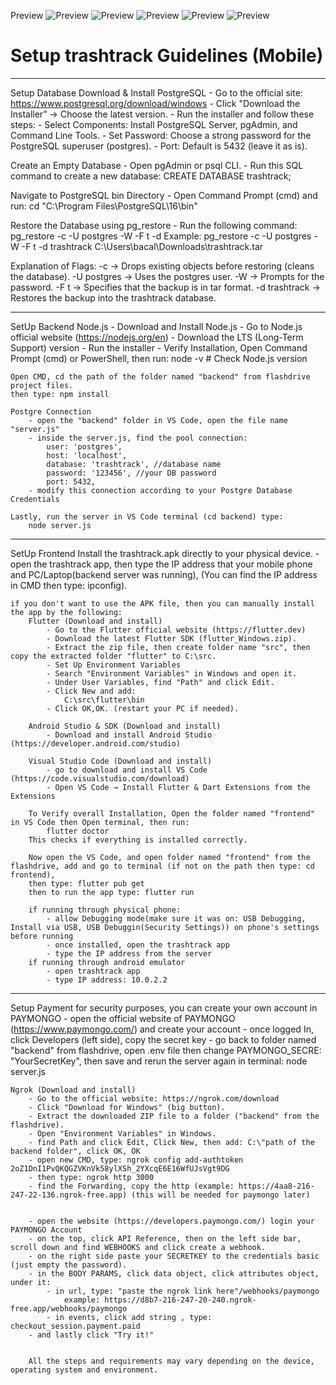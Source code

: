 Preview
![Preview](assets/mobile_preview1.png)
![Preview](assets/mobile_preview2.png)
![Preview](assets/mobile_preview3.png)
![Preview](assets/we_preview1.png)
![Preview](assets/we_preview2.png)

# Setup trashtrack Guidelines (Mobile)

-----------------------------------------------
Setup Database
  Download & Install PostgreSQL
     - Go to the official site: https://www.postgresql.org/download/windows
     - Click "Download the Installer" → Choose the latest version.
     - Run the installer and follow these steps:
     - Select Components: Install PostgreSQL Server, pgAdmin, and Command Line Tools.
     - Set Password: Choose a strong password for the PostgreSQL superuser (postgres).
     - Port: Default is 5432 (leave it as is).

  Create an Empty Database
     - Open pgAdmin or psql CLI.
     - Run this SQL command to create a new database: CREATE DATABASE trashtrack;

  Navigate to PostgreSQL bin Directory
     - Open Command Prompt (cmd) and run:
        cd "C:\Program Files\PostgreSQL\16\bin"

  Restore the Database using pg_restore
     - Run the following command:
        pg_restore -c -U postgres -W -F t -d <empty database> <Downloaded-Database-Path>
        Example: 
        pg_restore -c -U postgres -W -F t -d trashtrack C:\Users\bacal\Downloads\trashtrack.tar

  Explanation of Flags:
    -c → Drops existing objects before restoring (cleans the database).
    -U postgres → Uses the postgres user.
    -W → Prompts for the password.
    -F t → Specifies that the backup is in tar format.
    -d trashtrack → Restores the backup into the trashtrack database.

-----------------------------------------------
SetUp Backend 
    Node.js
        - Download and Install Node.js
        - Go to Node.js official website (https://nodejs.org/en)
        - Download the LTS (Long-Term Support) version
        - Run the installer 
        - Verify Installation, Open Command Prompt (cmd) or PowerShell, then run:
            node -v   # Check Node.js version

    Open CMD, cd the path of the folder named "backend" from flashdrive project files.
    then type: npm install

    Postgre Connection
        - open the "backend" folder in VS Code, open the file name "server.js"
        - inside the server.js, find the pool connection:
            user: 'postgres',
            host: 'localhost',
            database: 'trashtrack', //database name
            password: '123456', //your DB password
            port: 5432,
        - modify this connection according to your Postgre Database Credentials

    Lastly, run the server in VS Code terminal (cd backend) type:
        node server.js

-----------------------------------------------
SetUp Frontend
    Install the trashtrack.apk directly to your physical device.
        - open the trashtrack app, then type the IP address that your mobile phone and PC/Laptop(backend server was running), (You can find the IP address in CMD then type: ipconfig).




    if you don't want to use the APK file, then you can manually install the app by the following:    
        Flutter (Download and install)
            - Go to the Flutter official website (https://flutter.dev)
            - Download the latest Flutter SDK (flutter_Windows.zip).
            - Extract the zip file, then create folder name "src", then copy the extracted folder "flutter" to C:\src.
            - Set Up Environment Variables
            - Search "Environment Variables" in Windows and open it.
            - Under User Variables, find "Path" and click Edit.
            - Click New and add:
                C:\src\flutter\bin
            - Click OK,OK. (restart your PC if needed).
        
        Android Studio & SDK (Download and install)
            - Download and install Android Studio (https://developer.android.com/studio)

        Visual Studio Code (Download and install)
            - go to download and install VS Code (https://code.visualstudio.com/download)
            - Open VS Code → Install Flutter & Dart Extensions from the Extensions
        
        To Verify overall Installation, Open the folder named "frontend" in VS Code then Open terminal, then run:
            flutter doctor
        This checks if everything is installed correctly.

        Now open the VS Code, and open folder named "frontend" from the flashdrive, add and go to terminal (if not on the path then type: cd frontend), 
        then type: flutter pub get
        then to run the app type: flutter run

        if running through physical phone:
            - allow Debugging mode(make sure it was on: USB Debugging, Install via USB, USB Debuggin(Security Settings)) on phone's settings before running
            - once installed, open the trashtrack app
            - type the IP address from the server
        if running through android emulator
            - open trashtrack app
            - type IP address: 10.0.2.2
            
-----------------------------------------------
Setup Payment
    for security purposes, you can create your own account in PAYMONGO
        - open the official website of PAYMONGO (https://www.paymongo.com/) and create your account
        - once logged In, click Developers (left side), copy the secret key
        - go back to folder named "backend" from flashdrive, open .env file then change PAYMONGO_SECRE: "YourSecretKey", then save and rerun the server again in terminal: node server.js

    Ngrok (Download and install)
        - Go to the official website: https://ngrok.com/download
        - Click "Download for Windows" (big button).
        - Extract the downloaded ZIP file to a folder ("backend" from the flashdrive).
        - Open "Environment Variables" in Windows.
        - find Path and click Edit, Click New, then add: C:\"path of the backend folder", click OK, OK
        - open new CMD, type: ngrok config add-authtoken 2oZ1DnI1PvQKQGZVKnVk58ylXSh_2YXcqE6E16WfUJsVgt9DG
        - then type: ngrok http 3000
        - find the Forwarding, copy the http (example: https://4aa8-216-247-22-136.ngrok-free.app) (this will be needed for paymongo later)


        - open the website (https://developers.paymongo.com/) login your PAYMONGO Account
        - on the top, click API Reference, then on the left side bar, scroll down and find WEBHOOKS and click create a webhook.
        - on the right side paste your SECRETKEY to the credentials basic (just empty the password).
        - in the BODY PARAMS, click data object, click attributes object, under it:
            - in url, type: "paste the ngrok link here"/webhooks/paymongo 
                example: https://d8b7-216-247-20-240.ngrok-free.app/webhooks/paymongo
            - in events, click add string , type: checkout_session.payment.paid
        - and lastly click "Try it!"


        All the steps and requirements may vary depending on the device, operating system and environment.
